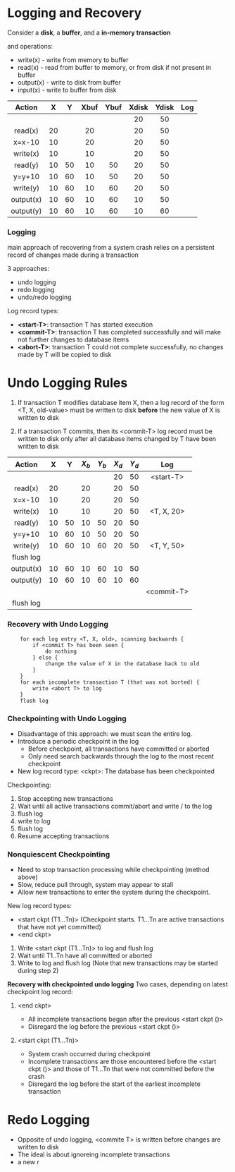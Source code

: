 
# Logging and Recovery
Consider a **disk**, a **buffer**, and a **in-memory transaction**

and operations:
- write(x) - write from memory to buffer
- read(x) - read from buffer to memory, or from disk if not present in buffer
- output(x) - write to disk from buffer 
- input(x) - write to buffer from disk

|   Action  |  X |  Y | Xbuf | Ybuf | Xdisk | Ydisk | Log |
|:---------:|:--:|:--:|:----:|:----:|:-----:|:-----:|:---:|
|           |    |    |      |      |   20  |   50  |     |
|  read(x)  | 20 |    |  20  |      |   20  |   50  |     |
|   x=x-10  | 10 |    |  20  |      |   20  |   50  |     |
|  write(x) | 10 |    |  10  |      |   20  |   50  |     |
|  read(y)  | 10 | 50 |  10  |  50  |   20  |   50  |     |
|   y=y+10  | 10 | 60 |  10  |  50  |   20  |   50  |     |
|  write(y) | 10 | 60 |  10  |  60  |   20  |   50  |     |
| output(x) | 10 | 60 |  10  |  60  |   10  |   50  |     |
| output(y) | 10 | 60 |  10  |  60  |   10  |   60  |     |

### Logging
main approach of recovering from a system crash relies on a persistent record of changes made during a transaction

3 approaches:
- undo logging
- redo logging
- undo/redo logging

Log record types:
- **\<start-T>**: transaction T has started execution
- **\<commit-T>**: transaction T has completed successfully and will make not further changes to database items
- **\<abort-T>**: transaction T could not complete successfully, no changes made by T will be copied to disk

# Undo Logging Rules

1. If transaction T modifies database item X, then a log record of the form <T, X, old-value> must be written to disk **before** the new value of X is written to disk

2. If a transaction T commits, then its \<commit-T\> log record must be written to disk only after all database items changed by T have been written to disk

|   Action  |  X |  Y | $X_b$ | $Y_b$ | $X_d$ | $Y_d$ |      Log     |
|:---------:|:--:|:--:|:-----:|:-----:|:-----:|:-----:|:------------:|
|           |    |    |       |       |   20  |   50  |  \<start-T\> |
|  read(x)  | 20 |    |   20  |       |   20  |   50  |              |
|   x=x-10  | 10 |    |   20  |       |   20  |   50  |              |
|  write(x) | 10 |    |   10  |       |   20  |   50  | \<T, X, 20\> |
|  read(y)  | 10 | 50 |   10  |   50  |   20  |   50  |              |
|   y=y+10  | 10 | 60 |   10  |   50  |   20  |   50  |              |
|  write(y) | 10 | 60 |   10  |   60  |   20  |   50  | \<T, Y, 50\> |
| flush log |    |    |       |       |       |       |              |
| output(x) | 10 | 60 |   10  |   60  |   10  |   50  |              |
| output(y) | 10 | 60 |   10  |   60  |   10  |   60  |              |
|           |    |    |       |       |       |       | \<commit-T\> |
| flush log |    |    |       |       |       |       |              |

### Recovery with Undo Logging

		for each log entry <T, X, old>, scanning backwards {
			if <commit T> has been seen {
				do nothing
			} else {
				change the value of X in the database back to old
			}
		}
		for each incomplete transaction T (that was not borted) {
			write <abort T> to log
		}
		flush log

### Checkpointing with Undo Logging

- Disadvantage of this approach: we must scan the entire log.
- Introduce a periodic checkpoint in the log
	- Before checkpoint, all transactions have committed or aborted
	- Only need search backwards through the log to the most recent checkpoint
- New log record type:
	\<ckpt>: The database has been checkpointed

Checkpointing:
1. Stop accepting new transactions
2. Wait until all active transactions commit/abort and write <commit T>/<abort T> to the log
3. flush log
4. write <ckpt> to log
5. flush log
6. Resume accepting transactions

### Nonquiescent Checkpointing
- Need to stop transaction processing while checkpointing (method above)
- Slow, reduce pull through, system may appear to stall
- Allow new transactions to enter the system during the checkpoint.

New log record types:
- \<start ckpt (T1...Tn)> (Checkpoint starts. T1...Tn are active transactions that have not yet committed)
- \<end ckpt>

1. Write \<start ckpt (T1...Tn)> to log and flush log
2. Wait until T1..Tn have all committed or aborted
3. Write <end ckpt> to log and flush log
(Note that new transactions may be started during step 2)

**Recovery with checkpointed undo logging**
Two cases, depending on latest checkpoint log record:

1. \<end ckpt>
	- All incomplete transactions began after the previous \<start ckpt ()>
	- Disregard the log before the previous \<start ckpt ()> 

2. \<start ckpt (T1...Tn)>
	- System crash occurred during checkpoint
	- Incomplete transactions are those encountered before the \<start ckpt ()> and those of T1...Tn that were not committed before the crash
	- Disregard the log before the start of the earliest incomplete transaction

# Redo Logging
- Opposite of undo logging, \<commite T> is written before changes are written to disk
- The ideal is about ignoreing incomplete transactions
- a new r
<!--stackedit_data:
eyJoaXN0b3J5IjpbNjQ3NTE3ODk5LC0xMzcxMjgzMjc3LC0yMD
Y3NjI4MzY4LC0xNzE5MjAxMjM4LDE0MzQyNDczOTYsMTYyNzgz
MDg4NywtMTIwODU4NDY1NSw3NzE0OTg4NDQsLTc0NDc2NTI4NC
w0MjMxOTA5Ml19
-->